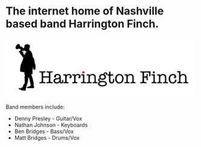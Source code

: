 # The internet home of Nashville based band Harrington Finch.

![Logo](https://github.com/ben2d2/h-finch/blob/master/images/Black%20on%20White.png)

Band members include:
- Denny Presley - Guitar/Vox
- Nathan Johnson - Keyboards
- Ben Bridges - Bass/Vox
- Matt Bridges - Drums/Vox
